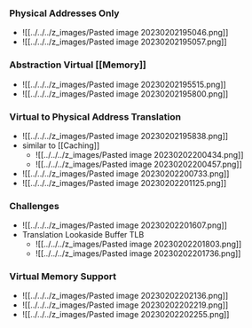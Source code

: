 ### Physical Addresses Only
+ ![[../../../z_images/Pasted image 20230202195046.png]]
+ ![[../../../z_images/Pasted image 20230202195057.png]]

### Abstraction Virtual [[Memory]]
+ ![[../../../z_images/Pasted image 20230202195515.png]]
+ ![[../../../z_images/Pasted image 20230202195800.png]]

### Virtual to Physical Address Translation
+ ![[../../../z_images/Pasted image 20230202195838.png]]
+ similar to [[Caching]]
	+ ![[../../../z_images/Pasted image 20230202200434.png]]
	+ ![[../../../z_images/Pasted image 20230202200457.png]]
+ ![[../../../z_images/Pasted image 20230202200733.png]]
+ ![[../../../z_images/Pasted image 20230202201125.png]]

### Challenges
+ ![[../../../z_images/Pasted image 20230202201607.png]]
+ Translation Lookaside Buffer TLB
	+ ![[../../../z_images/Pasted image 20230202201803.png]]
	+ ![[../../../z_images/Pasted image 20230202201736.png]]

### Virtual Memory Support
+ ![[../../../z_images/Pasted image 20230202202136.png]]
+ ![[../../../z_images/Pasted image 20230202202219.png]]
+ ![[../../../z_images/Pasted image 20230202202255.png]]